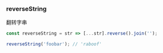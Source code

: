 ### reverseString

翻转字串

```js
const reverseString = str => [...str].reverse().join('');
```

```js
reverseString('foobar'); // 'raboof'
```
